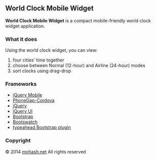 ## World Clock Mobile Widget ##

**World Clock Mobile Widget** is a compact mobile-friendly world clock widget application.

### What it does ###

Using the world clock widget, you can view:
 
1. four cities' time together
2. choose between Normal (12-hour) and Airline (24-hour) modes
3. sort clocks using drag-drop  

### Frameworks ###

- [jQuery Mobile](http://www.jquerymobile.com/)
- [PhoneGap-Cordova](http://www.phonegap.com/)
- [jQuery](http://jquery.com/)
- [jQuery UI](http://jqueryui.com/)
- [Bootstrap](http://getbootstrap.com/)
- [Bootswatch](http://bootswatch.com/)
- [typeahead Bootstrap plugin](http://twitter.github.io/typeahead.js/)

### Copyright ###

&copy; 2014 [mohash.net](http://www.mohash.net) All rights reserved

